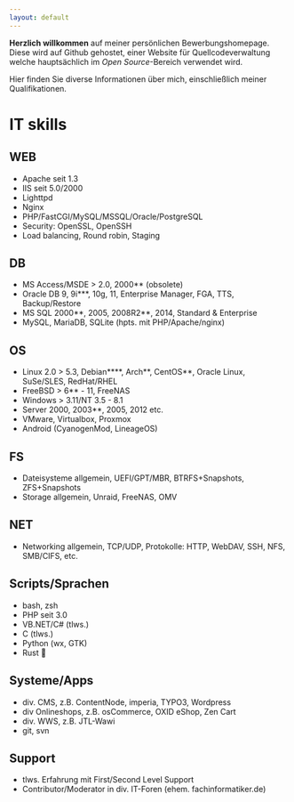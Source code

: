 ```yaml
---
layout: default
---
```


**Herzlich willkommen** auf meiner persönlichen Bewerbungshomepage. Diese wird auf Github gehostet, einer Website für Quellcodeverwaltung welche hauptsächlich im _Open Source_-Bereich verwendet wird.

Hier finden Sie diverse Informationen über mich, einschließlich meiner Qualifikationen.

# IT skills

## WEB

*   Apache seit 1.3
*   IIS seit 5.0/2000
*   Lighttpd
*   Nginx
*   PHP/FastCGI/MySQL/MSSQL/Oracle/PostgreSQL
*   Security: OpenSSL, OpenSSH
*   Load balancing, Round robin, Staging

## DB

*   MS Access/MSDE > 2.0, 2000\*\* (obsolete)
*   Oracle DB 9, 9i\*\*\*, 10g, 11, Enterprise Manager, FGA, TTS, Backup/Restore
*   MS SQL 2000\*\*, 2005, 2008R2\*\*, 2014, Standard & Enterprise
*   MySQL, MariaDB, SQLite (hpts. mit PHP/Apache/nginx)

## OS

* Linux 2.0 > 5.3, Debian\*\*\*\*, Arch\*\*, CentOS\*\*, Oracle Linux, SuSe/SLES, RedHat/RHEL
* FreeBSD > 6\*\* - 11, FreeNAS
* Windows > 3.11/NT 3.5 - 8.1
* Server 2000, 2003\*\*, 2005, 2012 etc.
* VMware, Virtualbox, Proxmox
* Android (CyanogenMod, LineageOS)

## FS

* Dateisysteme allgemein, UEFI/GPT/MBR, BTRFS+Snapshots, ZFS+Snapshots
* Storage allgemein, Unraid, FreeNAS, OMV

## NET

* Networking allgemein, TCP/UDP, Protokolle: HTTP, WebDAV, SSH, NFS, SMB/CIFS, etc.

## Scripts/Sprachen

* bash, zsh
* PHP seit 3.0
* VB.NET/C# (tlws.)
* C (tlws.)
* Python (wx, GTK)
* Rust :baby:

## Systeme/Apps

* div. CMS, z.B. ContentNode, imperia, TYPO3, Wordpress
* div Onlineshops, z.B. osCommerce, OXID eShop, Zen Cart
* div. WWS, z.B. JTL-Wawi
* git, svn

## Support

* tlws. Erfahrung mit First/Second Level Support
* Contributor/Moderator in div. IT-Foren (ehem. fachinformatiker.de)
